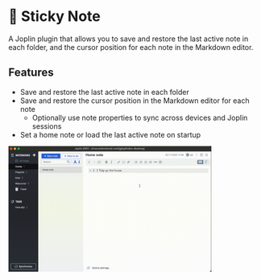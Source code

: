 # 📝 Sticky Note

A Joplin plugin that allows you to save and restore the last active note in each folder, and the cursor position for each note in the Markdown editor.

## Features

- Save and restore the last active note in each folder
- Save and restore the cursor position in the Markdown editor for each note
    - Optionally use note properties to sync across devices and Joplin sessions
- Set a home note or load the last active note on startup

<img src="img/sticky-note.gif" width="80%">